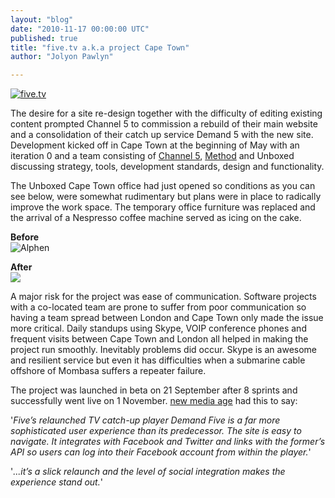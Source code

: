 ```yaml
---
layout: "blog"
date: "2010-11-17 00:00:00 UTC"
published: true
title: "five.tv a.k.a project Cape Town"
author: "Jolyon Pawlyn"

---
```


[![five.tv](/uploads/Image/five_tv.png)  
](http://www.five.tv/)

The desire for a site re-design together with the difficulty of editing existing content prompted Channel 5 to commission a rebuild of their main website and a consolidation of their catch up service Demand 5 with the new site. Development kicked off in Cape Town at the beginning of May with an iteration 0 and a team consisting of [Channel 5](http://www.five.tv/), [Method](http://method.com/) and Unboxed discussing strategy, tools, development standards, design and functionality.

The Unboxed Cape Town office had just opened so conditions as you can see below, were somewhat rudimentary but plans were in place to radically improve the work space. The temporary office furniture was replaced and the arrival of a Nespresso coffee machine served as icing on the cake.

**Before**  
 ![Alphen](/uploads/Image/alphen_before.jpg)

**After**  
 ![](/uploads/Image/alphen_after.jpg)

A major risk for the project was ease of communication. Software projects with a co-located team are prone to suffer from poor communication so having a team spread between London and Cape Town only made the issue more critical. Daily standups using Skype, VOIP conference phones and frequent visits between Cape Town and London all helped in making the project run smoothly. Inevitably problems did occur. Skype is an awesome and resilient service but even it has difficulties when a submarine cable offshore of Mombasa suffers a repeater failure.

The project was launched in beta on 21 September after 8 sprints and successfully went live on 1 November. [new media age](http://www.nma.co.uk/home/site-inspection/demand-five/3020378.article) had this to say:

'_Five’s relaunched TV catch-up player Demand Five is a far more sophisticated user experience than its predecessor. The site is easy to navigate. It integrates with Facebook and Twitter and links with the former’s API so users can log into their Facebook account from within the player._'

'_...it’s a slick relaunch and the level of social integration makes the experience stand out._'


